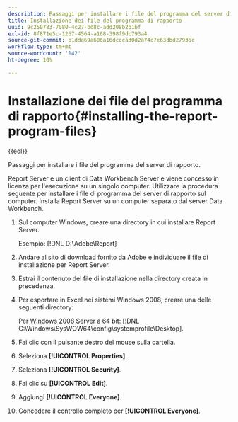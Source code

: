 ```yaml
---
description: Passaggi per installare i file del programma del server di rapporto.
title: Installazione dei file del programma di rapporto
uuid: 9c250783-7080-4c27-bd8c-add208b2b1bf
exl-id: 8f871e5c-1267-4564-a168-398f9dc793a4
source-git-commit: b1dda69a606a16dccca30d2a74c7e63dbd27936c
workflow-type: tm+mt
source-wordcount: '142'
ht-degree: 10%

---
```


# Installazione dei file del programma di rapporto{#installing-the-report-program-files}

{{eol}}

Passaggi per installare i file del programma del server di rapporto.

Report Server è un client di Data Workbench Server e viene concesso in licenza per l&#39;esecuzione su un singolo computer. Utilizzare la procedura seguente per installare i file di programma del server di rapporto sul computer. Installa Report Server su un computer separato dal server Data Workbench.

1. Sul computer Windows, creare una directory in cui installare Report Server.

   Esempio: [!DNL D:\Adobe\Report]

1. Andare al sito di download fornito da Adobe e individuare il file di installazione per Report Server.
1. Estrai il contenuto del file di installazione nella directory creata in precedenza.
1. Per esportare in Excel nei sistemi Windows 2008, creare una delle seguenti directory:

   Per Windows 2008 Server a 64 bit: [!DNL C:\Windows\SysWOW64\config\systemprofile\Desktop].

1. Fai clic con il pulsante destro del mouse sulla cartella.
1. Seleziona **[!UICONTROL Properties]**.
1. Seleziona **[!UICONTROL Security]**.
1. Fai clic su **[!UICONTROL Edit]**.
1. Aggiungi **[!UICONTROL Everyone]**.
1. Concedere il controllo completo per **[!UICONTROL Everyone]**.
